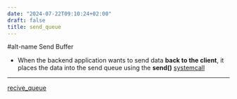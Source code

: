 ```yaml
---
date: "2024-07-22T09:10:24+02:00"
draft: false
title: send_queue
---
```


#alt-name Send Buffer

-   When the backend application wants to send data **back to the
    client**, it places the data into the send queue using the
    **send()** [systemcall](/Notes/posts/systemcall)

------------------------------------------------------------------------

[recive_queue](/Notes/posts/request_journey/recive_queue)
